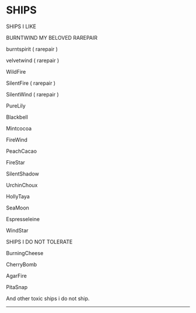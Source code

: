 # SHIPS

SHIPS I LIKE

BURNTWIND MY BELOVED RAREPAIR

burntspirit ( rarepair )

velvetwind ( rarepair )

WildFire

SilentFire ( rarepair )

SilentWind ( rarepair )

PureLily

Blackbell

Mintcocoa

FireWind

PeachCacao

FireStar

SilentShadow

UrchinChoux

HollyTaya

SeaMoon

Espresseleine

WindStar



SHIPS I DO NOT TOLERATE

BurningCheese

CherryBomb

AgarFire

PitaSnap

And other toxic ships i do not ship.

---------------------------------------
